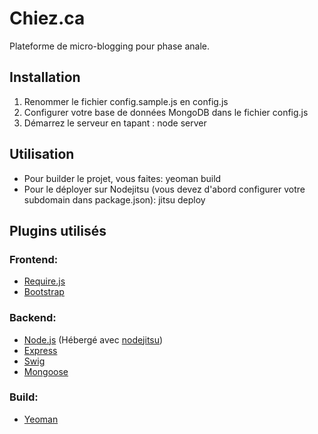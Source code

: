 Chiez.ca
====================
Plateforme de micro-blogging pour phase anale.

Installation
---------------------
1. Renommer le fichier config.sample.js en config.js
2. Configurer votre base de données MongoDB dans le fichier config.js
3. Démarrez le serveur en tapant : node server

Utilisation
---------------------
- Pour builder le projet, vous faites: yeoman build
- Pour le déployer sur Nodejitsu (vous devez d'abord configurer votre subdomain dans package.json): jitsu deploy

Plugins utilisés
---------------------
### Frontend: #####
- [Require.js](http://requirejs.org/)
- [Bootstrap](http://twitter.github.com/bootstrap/)

### Backend: #####
- [Node.js](http://nodejs.org/) (Hébergé avec [nodejitsu](http://nodejitsu.com/))
- [Express](http://expressjs.com/)
- [Swig](http://paularmstrong.github.com/swig/)
- [Mongoose](http://mongoosejs.com/)

### Build: #####
- [Yeoman](http://yeoman.io/)